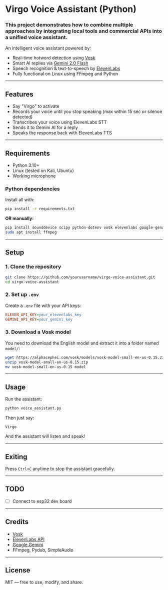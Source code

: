 # Virgo Voice Assistant (Python)

### This project demonstrates how to combine multiple approaches by integrating local tools and commercial APIs into a unified voice assistant.



An intelligent voice assistant powered by:
- Real-time hotword detection using [Vosk](https://alphacephei.com/vosk/)
- Smart AI replies via [Gemini 2.0 Flash](https://ai.google.dev/)
- Speech recognition & text-to-speech by [ElevenLabs](https://elevenlabs.io/)
- Fully functional on Linux using FFmpeg and Python

---

## Features

- Say "Virgo" to activate
- Records your voice until you stop speaking (max within 15 sec or silence detected)
- Transcribes your voice using ElevenLabs STT
- Sends it to Gemini AI for a reply
- Speaks the response back with ElevenLabs TTS

---

## Requirements

- Python 3.10+
- Linux (tested on Kali, Ubuntu)
- Working microphone

### Python dependencies

Install all with:

```bash
pip install -r requirements.txt
```

**OR manually:**

```bash
pip install sounddevice scipy python-dotenv vosk elevenlabs google-genai pydub simpleaudio
sudo apt install ffmpeg
```

---

## Setup

### 1. Clone the repository

```bash
git clone https://github.com/yourusername/virgo-voice-assistant.git
cd virgo-voice-assistant
```

### 2. Set up `.env`

Create a `.env` file with your API keys:

```ini
ELEVEN_API_KEY=your_elevenlabs_key
GEMINI_API_KEY=your_gemini_key
```

### 3. Download a Vosk model

You need to download the English model and extract it into a folder named `model/`:

```bash
wget https://alphacephei.com/vosk/models/vosk-model-small-en-us-0.15.zip
unzip vosk-model-small-en-us-0.15.zip
mv vosk-model-small-en-us-0.15 model
```

---

## Usage

Run the assistant:

```bash
python voice_assistant.py
```

Then just say:

```
Virgo
```

And the assistant will listen and speak!

---

## Exiting

Press `Ctrl+C` anytime to stop the assistant gracefully.

---

## TODO

- [ ] Connect to esp32 dev board

---

## Credits

- [Vosk](https://github.com/alphacep/vosk-api)
- [ElevenLabs API](https://elevenlabs.io/)
- [Google Gemini](https://ai.google.dev/)
- FFmpeg, Pydub, SimpleAudio

---




## License

MIT — free to use, modify, and share.

